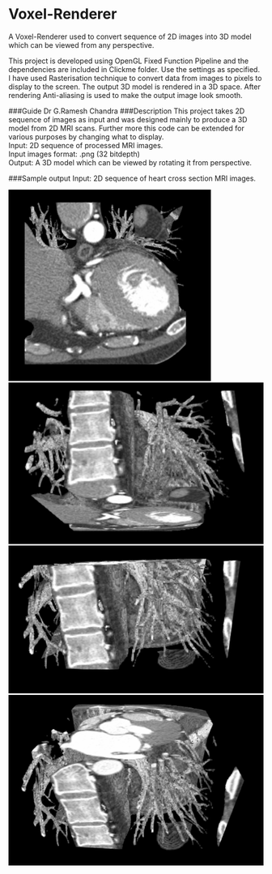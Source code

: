 # Voxel-Renderer
A Voxel-Renderer used to convert sequence of 2D images into 3D model which can be viewed from any perspective.

This project is developed using OpenGL Fixed Function Pipeline and the 
dependencies are included in Clickme folder. Use the settings as specified.
I have used Rasterisation technique to convert data from images to pixels to display to the screen. 
The output 3D model is rendered in a 3D space. 
After rendering Anti-aliasing is used to make the output image look smooth.

###Guide
Dr G.Ramesh Chandra
###Description
This project takes 2D sequence of images as input and was designed mainly to produce a 3D model from 2D MRI scans.
Further more this code can be extended for various purposes by changing what to display.  
Input: 2D sequence of processed MRI images.  
Input images format: .png (32 bitdepth)  
Output: A 3D model which can be viewed by rotating it from perspective. 

###Sample output
Input: 2D sequence of heart cross section MRI images.  


![Alt text](https://github.com/BhargavGamit/Voxel-Renderer/blob/master/Output/1.PNG "Output Image")
![Alt text](https://github.com/BhargavGamit/Voxel-Renderer/blob/master/Output/2.PNG "Output Image")
![Alt text](https://github.com/BhargavGamit/Voxel-Renderer/blob/master/Output/3.PNG "Output Image")
![Alt text](https://github.com/BhargavGamit/Voxel-Renderer/blob/master/Output/4.PNG "Output Image")


 
